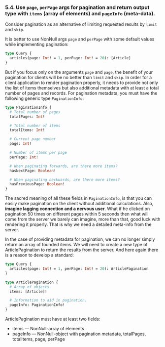 ### 5.4. Use `page`, `perPage` args for pagination and return output type with `items` (array of elements) and `pageInfo` (meta-data).

Consider pagination as an alternative of limiting requested results by `limit` and `skip`.

It is better to use NonNull args `page` and `perPage` with some default values while implementing pagination:

```graphql
type Query {
  articles(page: Int! = 1, perPage: Int! = 20): [Article]
}
```

But if you focus only on the arguments `page` and `page`, the benefit of your pagination for clients will be no better than `limit` and `skip`. In order for a client application to render pagination properly, it needs to provide not only the list of items themselves but also additional metadata with at least a total number of pages and records. For pagination metadata, you must have the following generic type `PaginationInfo`:

```graphql
type PaginationInfo {
  # Total number of pages
  totalPages: Int!

  # Total number of items
  totalItems: Int!

  # Current page number
  page: Int!

  # Number of items per page
  perPage: Int!

  # When paginating forwards, are there more items?
  hasNextPage: Boolean!

  # When paginating backwards, are there more items?
  hasPreviousPage: Boolean!
}
```

The sacred meaning of all these fields in `PaginationInfo`, is that you can easily make pagination on the client without additional calculations. Also, **imagine lagging connection and a nervous user**. What if he clicked on pagination 50 times on different pages within 5 seconds then what will come from the server we barely can imagine, more than that, good luck with rendering it properly. That is why we need a detailed meta-info from the server.

In the case of providing metadata for pagination, we can no longer simply return an array of founded items. We will need to create a new type of ArticlePagination to return the results from the server. And here again there is a reason to develop a standard:

```graphql
type Query {
  articles(page: Int! = 1, perPage: Int! = 20): ArticlePagination
}

type ArticlePagination {
  # Array of objects.
  items: [Article]!

  # Information to aid in pagination.
  pageInfo: PaginationInfo!
}
```

ArticlePagination must have at least two fields:

- items — NonNull-array of elements
- pageInfo — NonNull-object with pagination metadata, totalPages, totalItems, page, perPage
